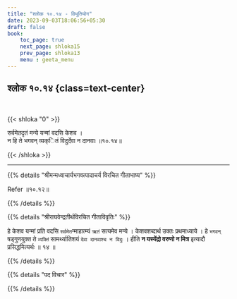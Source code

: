 ```yaml
---
title: "श्लोक १०.१४ - विभूतियोग"
date: 2023-09-03T18:06:56+05:30
draft: false
book:
    toc_page: true
    next_page: shloka15
    prev_page: shloka13
    menu : geeta_menu
---
```




## श्लोक १०.१४ {class=text-center}

<br/>

{{< shloka  "0"  >}}

सर्वमेतदृतं मन्ये यन्मां वदसि केशव ।  
न हि ते भगवन् व्यक्ितं विदुर्देवा न दानवाः ॥१०.१४॥  

{{< /shloka >}}

---


{{% details "श्रीमन्मध्वाचार्यभगवत्पादाचर्य विरचित  गीताभाष्य" %}}

Refer ॥१०.१२॥

{{% /details %}}



{{% details "श्रीराघवेन्द्रतीर्थविरचित गीताविवृतिः" %}}

हे केशव यन्मां प्रति वदसि `सर्वमेत`न्माहात्म्यं `ऋतं` 
सत्यमेव मन्ये । केशवशब्दार्थ उक्तः प्रथमाध्याये । 
हे `भगवन्‌` षड्गुणयुक्त ते `व्यक्तिं`
सामर्थ्यातिशयं `देवा दानवाश्च न विदुः` । 
हीति **न यस्येंद्रो वरुणो न मित्र**
इत्यादौ प्रसिद्धमित्यर्थः ॥ १४ ॥

{{% /details %}}



{{% details "पद विचार" %}}


{{% /details %}}
